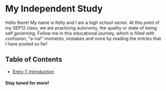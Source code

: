 # My Independent Study 

Hello there! My name is Kelly and I am a high school senior. At this point of my SEP12 class, we are practicing autonomy, the quality or state of being self governing. Follow me in this educational journey, which is filled with confusion, "a-ha!" moments, mistakes and more by reading the entries that I have posted so far!  

## Table of Contents   
* [Entry 1: Introduction](entries/entry#1.md)   

#### Stay tuned for more!  

